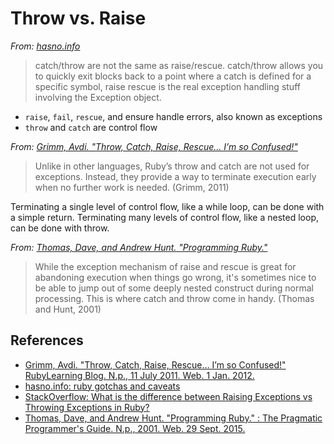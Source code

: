 # Throw vs. Raise

*From: [hasno.info](http://hasno.info/ruby-gotchas-and-caveats)*

> catch/throw are not the same as raise/rescue. catch/throw allows you to quickly exit blocks back to a point where a catch is defined for a specific symbol, raise rescue is the real exception handling stuff involving the Exception object.

-   `raise`, `fail`, `rescue`, and ensure handle errors, also known as exceptions
-   `throw` and `catch` are control flow

*From: [Grimm, Avdi. "Throw, Catch, Raise, Rescue… I’m so Confused!"](http://rubylearning.com/blog/2011/07/12/throw-catch-raise-rescue-im-so-confused)*

> Unlike in other languages, Ruby’s throw and catch are not used for exceptions. Instead, they provide a way to terminate execution early when no further work is needed. (Grimm, 2011)

Terminating a single level of control flow, like a while loop, can be done with a simple return. Terminating many levels of control flow, like a nested loop, can be done with throw.

*From: [Thomas, Dave, and Andrew Hunt. "Programming Ruby."](http://ruby-doc.com/docs/ProgrammingRuby/html/tut_exceptions.html)*

> While the exception mechanism of raise and rescue is great for abandoning execution when things go wrong, it's sometimes nice to be able to jump out of some deeply nested construct during normal processing. This is where catch and throw come in handy. (Thomas and Hunt, 2001)

## References

-   [Grimm, Avdi. "Throw, Catch, Raise, Rescue… I’m so Confused!" RubyLearning Blog. N.p., 11 July 2011. Web. 1 Jan. 2012.](http://rubylearning.com/blog/2011/07/12/throw-catch-raise-rescue-im-so-confused)
-   [hasno.info: ruby gotchas and caveats](http://hasno.info/ruby-gotchas-and-caveats)
-   [StackOverflow: What is the difference between Raising Exceptions vs Throwing Exceptions in Ruby?](http://stackoverflow.com/questions/51021/what-is-the-difference-between-raising-exceptions-vs-throwing-exceptions-in-ruby)
-   [Thomas, Dave, and Andrew Hunt. "Programming Ruby." : The Pragmatic Programmer's Guide. N.p., 2001. Web. 29 Sept. 2015.](http://ruby-doc.com/docs/ProgrammingRuby/html/tut_exceptions.html)
